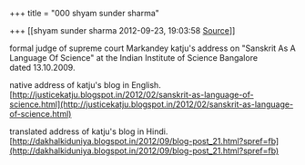 +++
title = "000 shyam sunder sharma"

+++
[[shyam sunder sharma	2012-09-23, 19:03:58 [Source](https://groups.google.com/g/bvparishat/c/DVxl4aNeHUE)]]



formal judge of supreme court Markandey katju's address on "Sanskrit As A Language Of Science" at the Indian Institute of Science Bangalore  
dated 13.10.2009.  
  
native address of katju's blog in English.  
[http://justicekatju.blogspot.in/2012/02/sanskrit-as-language-of-science.html](http://justicekatju.blogspot.in/2012/02/sanskrit-as-language-of-science.html)  

  
translated address of katju's blog in Hindi.  
[http://dakhalkiduniya.blogspot.in/2012/09/blog-post_21.html?spref=fb](http://dakhalkiduniya.blogspot.in/2012/09/blog-post_21.html?spref=fb)

